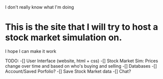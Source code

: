 I don't really know what I'm doing

# This is the site that I will try to host a stock market simulation on.

I hope I can make it work

TODO:
-[] User Interface (website, html + css)
-[] Stock Market Sim: Prices change over time and based on who's buying and selling
-[] Databases
-[] Account/Saved Porfolio?
-[] Save Stock Market data
-[] Chat?